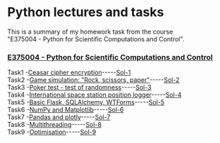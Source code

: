 # Python lectures and tasks  

This is a summary of my homework task from the course  
"E375004 - Python for Scientific Computations and Control".  

### [E375004 - Python for Scientific Computations and Control](course-E375004.md)  

Task1 -[Ceasar cipher encryption](HW1/EN_Ceasar_cipher_encryption.ipynb)-----[Sol-1](HW1/HW1.ipynb)   
Task2 -[Game simulation: "Rock, scissors, paper"](HW2/EN_game_simulation-rock_scissors_paper.ipynb)-----[Sol-2](HW2/HW2.ipynb)    
Task3 -[Poker test - test of randomness](HW3/EN_poker_test.ipynb)-----[Sol-3](HW3/HW3.ipynb)  
Task4 -[International space station position logger](HW4/EN_ISS_location_logger.ipynb)-----[Sol-4](HW4/HW4.ipynb)    
Task5 -[Basic Flask, SQLAlchemy, WTForms](HW5/flask.md)-----[Sol-5](HW5/HW5_files/HW5.ipynb)     
Task6 -[NumPy and Matplotlib](HW6/EN_numpy_state_space_model.ipynb)-----[Sol-6](HW6/HW6.ipynb)   
Task7 -[Pandas and plotly](HW7/EN_pandas_covid.ipynb)-----[Sol-7](HW7/HW7.ipynb)   
Task8 -[Multithreading](HW8/EN_threading.ipynb)-----[Sol-8](HW8/HW8.ipynb)   
Task9 -[Optimisation](HW9/EN_cvxpy_factory.ipynb)-----[Sol-9](HW9/HW9.ipynb)    
